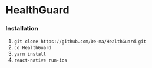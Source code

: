 # HealthGuard

### Installation 
1. `git clone https://github.com/De-ma/HealthGuard.git`
2. `cd HealthGuard`
3. `yarn install`
4. `react-native run-ios`

